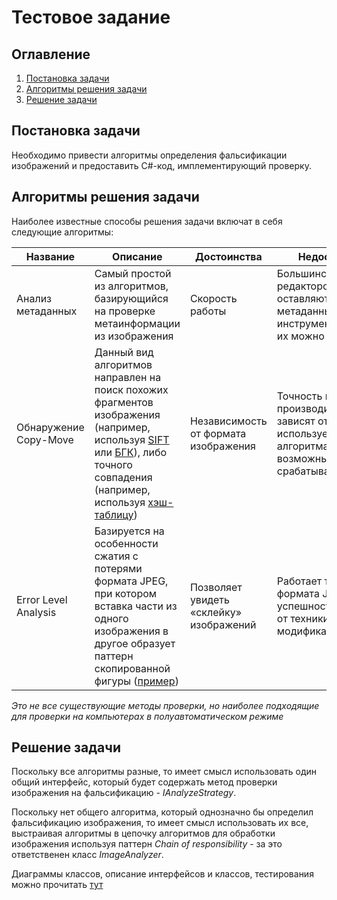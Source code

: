 # Тестовое задание

## Оглавление

1. [Постановка задачи](#постановка-задачи)
3. [Алгоритмы решения задачи](#алгоритмы-решения-задачи)
3. [Решение задачи](#решение-задачи)

## Постановка задачи

Необходимо привести алгоритмы определения фальсификации изображений и предоставить C#-код, имплементирующий проверку.

## Алгоритмы решения задачи

Наиболее известные способы решения задачи включат в себя следующие алгоритмы:

| Название | Описание | Достоинства | Недостатки |
| -------- | -------- | ----------- | ---------- |
| Анализ метаданных | Самый простой из алгоритмов, базирующийся на проверке метаинформации из изображения | Скорость работы | Большинство редакторов не оставляют метаданные инструмента, также их можно удалить |
| Обнаружение Copy-Move | Данный вид алгоритмов направлен на поиск похожих фрагментов изображения (например, используя [SIFT](https://docs.opencv.org/4.x/da/df5/tutorial_py_sift_intro.html) или [БГК](https://cyberleninka.ru/article/n/algoritm-obnaruzheniya-iskazhyonnyh-dublikatov-na-tsifrovyh-izobrazheniyah-s-ispolzovaniem-binarnyh-gradientnyh-konturov/viewer)), либо точного совпадения (например, используя [хэш-таблицу](https://cyberleninka.ru/article/n/poisk-dublikatov-na-tsifrovyh-izobrazheniyah/viewer)) | Независимость от формата изображения | Точность и производительность зависят от используемого алгоритма, также возможны ложные срабатывания |
| Error Level Analysis | Базируется на особенности сжатия с потерями формата JPEG, при котором вставка части из одного изображения в другое образует паттерн скопированной фигуры ([пример](https://www.digitalforensics.com/blog/articles/error-level-analysis/)) | Позволяет увидеть «склейку» изображений | Работает только для формата JPEG, успешность зависит от техники модификации |

_Это не все существующие методы проверки, но наиболее подходящие для проверки на компьютерах в полуавтоматическом режиме_

## Решение задачи

Поскольку все алгоритмы разные, то имеет смысл использовать один общий интерфейс, который будет содержать метод проверки изображения на фальсификацию - _IAnalyzeStrategy_.

Поскольку нет общего алгоритма, который однозначно бы определил фальсификацию изображения, то имеет смысл использовать их все, выстраивая алгоритмы в цепочку алгоритмов для обработки изображения используя паттерн _Chain of responsibility_ - за это ответственен класс _ImageAnalyzer_.

Диаграммы классов, описание интерфейсов и классов, тестирования можно прочитать [тут](/Docs/)